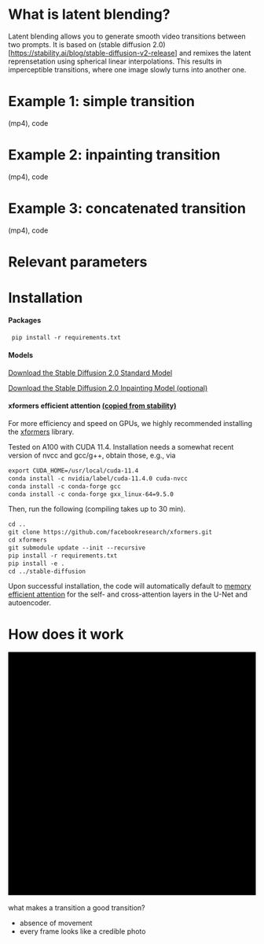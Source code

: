 # What is latent blending?

Latent blending allows you to generate smooth video transitions between two prompts. It is based on (stable diffusion 2.0)[https://stability.ai/blog/stable-diffusion-v2-release] and remixes the latent reprensetation using spherical linear interpolations. This results in imperceptible transitions, where one image slowly turns into another one. 

# Example 1: simple transition
(mp4), code

# Example 2: inpainting transition
(mp4), code

# Example 3: concatenated transition
(mp4), code

# Relevant parameters


# Installation
#### Packages
```commandline
 pip install -r requirements.txt
```
#### Models
[Download the Stable Diffusion 2.0 Standard Model](https://huggingface.co/stabilityai/stable-diffusion-2)

[Download the Stable Diffusion 2.0 Inpainting Model (optional)](https://huggingface.co/stabilityai/stable-diffusion-2-inpainting)

#### xformers efficient attention [(copied from stability)](https://github.com/Stability-AI/stablediffusion)
For more efficiency and speed on GPUs, 
we highly recommended installing the [xformers](https://github.com/facebookresearch/xformers)
library.

Tested on A100 with CUDA 11.4.
Installation needs a somewhat recent version of nvcc and gcc/g++, obtain those, e.g., via 
```commandline
export CUDA_HOME=/usr/local/cuda-11.4
conda install -c nvidia/label/cuda-11.4.0 cuda-nvcc
conda install -c conda-forge gcc
conda install -c conda-forge gxx_linux-64=9.5.0
```

Then, run the following (compiling takes up to 30 min).

```commandline
cd ..
git clone https://github.com/facebookresearch/xformers.git
cd xformers
git submodule update --init --recursive
pip install -r requirements.txt
pip install -e .
cd ../stable-diffusion
```
Upon successful installation, the code will automatically default to [memory efficient attention](https://github.com/facebookresearch/xformers)
for the self- and cross-attention layers in the U-Net and autoencoder.

# How does it work
![](animation.gif)

what makes a transition a good transition?
* absence of movement
* every frame looks like a credible photo
